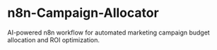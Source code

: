 # n8n-Campaign-Allocator
AI-powered n8n workflow for automated marketing campaign budget allocation and ROI optimization.
